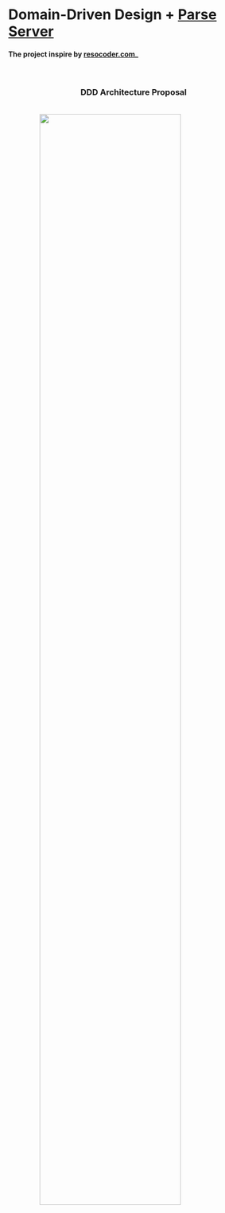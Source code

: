 # Domain-Driven Design + [Parse Server](https://www.back4app.com)


#### The project inspire by [resocoder.com](https://resocoder.com)_

<br />

<h3 align="center">DDD Architecture Proposal</h3>

<br />

<img src="https://github.com/ResoCoder/flutter-ddd-firebase-course/blob/master/ddd-architecture-proposal.svg" style="display: block; margin-left: auto; margin-right: auto; width: 75%;"/>

<br />
<br />
